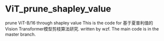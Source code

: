 # ViT_prune_shapley_value
prune ViT-B/16 through shapley value 
This is the code for 基于夏普利值的Vision Transformer模型剪枝算法研究. written by wzf.
The main code is in the master branch.
